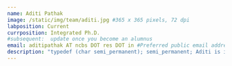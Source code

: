 ```yaml
---
name: Aditi Pathak
image: /static/img/team/aditi.jpg #365 x 365 pixels, 72 dpi
labposition: Current
currposition: Integrated Ph.D.
#subsequent:  update once you become an alumnus
email: aditipathak AT ncbs DOT res DOT in #Preferred public email address
description: "typedef (char semi_permanent); semi_permanent; Aditi is interested in computational protein modeling and cell biology and interdisciplinary research combining the two. She is co-advised by Prof Sowdhamini."
---
```


